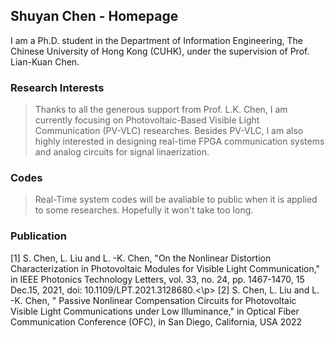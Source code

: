 ## Shuyan Chen - Homepage

I am a Ph.D. student in the Department of Information Engineering, The Chinese University of Hong Kong (CUHK), under the supervision of Prof. Lian-Kuan Chen. 

### Research Interests

>Thanks to all the generous support from Prof. L.K. Chen, I am currently focusing on Photovoltaic-Based Visible Light Communication (PV-VLC) researches. Besides PV-VLC, I am also highly interested in designing real-time FPGA communication systems and analog circuits for signal linaerization.

### Codes
>Real-Time system codes will be avaliable to public when it is applied to some researches. Hopefully it won't take too long.

### Publication
[1]	S. Chen, L. Liu and L. -K. Chen, "On the Nonlinear Distortion Characterization in Photovoltaic Modules for Visible Light Communication," in IEEE Photonics Technology Letters, vol. 33, no. 24, pp. 1467-1470, 15 Dec.15, 2021, doi: 10.1109/LPT.2021.3128680.<\p>
[2]	S. Chen, L. Liu and L. -K. Chen, " Passive Nonlinear Compensation Circuits for Photovoltaic Visible Light Communications under Low Illuminance," in Optical Fiber Communication Conference (OFC), in San Diego, California, USA 2022
